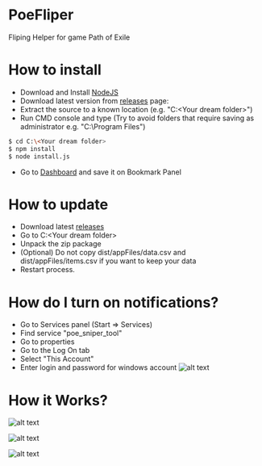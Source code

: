 # PoeFliper
Fliping Helper for game Path of Exile

# How to install

  - Download and Install [NodeJS](https://nodejs.org/en/)
  - Download latest version from [releases](https://github.com/Klaku/PoeFliper/releases) page: 
  - Extract the source to a known location (e.g. "C:\<Your dream folder>")
  - Run CMD console and type (Try to avoid folders that require saving as administrator e.g. "C:\Program Files")
```sh
$ cd C:\<Your dream folder>
$ npm install
$ node install.js
```
  - Go to [Dashboard](http://localhost:8510) and save it on Bookmark Panel
  # How to update
   - Download latest [releases](https://github.com/Klaku/PoeFliper/releases)
   - Go to C:\<Your dream folder>
   - Unpack the zip package
   - (Optional) Do not copy dist/appFiles/data.csv and dist/appFiles/items.csv if you want to keep your data
   - Restart process.
   
  # How do I turn on notifications?
  
  - Go to Services panel (Start => Services) 
  - Find service "poe_sniper_tool" 
  - Go to properties
  - Go to the Log On tab
  - Select "This Account" 
  - Enter login and password for windows account
![alt text](https://i.imgur.com/HNxfTlF.png)

  # How it Works?
  
![alt text](https://i.imgur.com/mUJPOQw.png)

![alt text](https://i.imgur.com/lYAllSw.png)

![alt text](https://i.imgur.com/vvlswXa.png)
